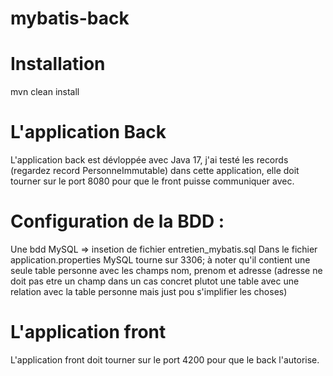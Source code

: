 # mybatis-back
# Installation
mvn clean install
# L'application Back
L'application back est dévloppée avec Java 17, j'ai testé les records (regardez record PersonneImmutable) dans cette application, elle doit tourner sur le port 8080 pour que le front puisse communiquer avec.
# Configuration de la BDD :
Une bdd MySQL => insetion de fichier entretien_mybatis.sql
Dans le fichier application.properties MySQL tourne sur 3306; à noter qu'il contient une seule table personne avec les champs nom, prenom et adresse (adresse ne doit pas etre un champ dans un cas concret plutot une table avec une relation avec la table personne mais just pou s'implifier les choses)

# L'application front
L'application front doit tourner sur le port 4200 pour que le back l'autorise.

